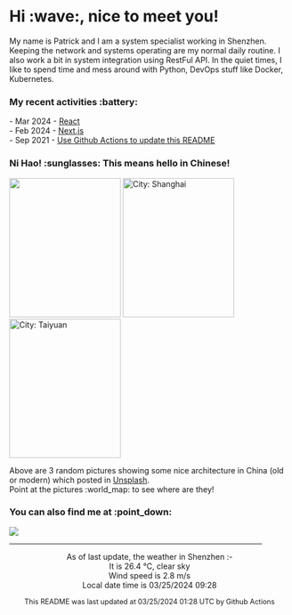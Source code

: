 <h1> Hi :wave:, nice to meet you! </h1>

<!-- <img align='right' src="https://media.giphy.com/media/3o6ZsWiPs8bx32YWyY/giphy.gif" width="300" /> -->

<p alight="left">My name is Patrick and I am a system specialist working in Shenzhen. Keeping the network and systems operating are my normal daily routine. I also work a bit in system integration using RestFul API. In the quiet times, I like to spend time and mess around with Python, DevOps stuff like Docker, Kubernetes.</p>
<h3>My recent activities :battery:</h3>
<!-- Activities start -->
- Mar 2024 - <a href='https://github.com/MoonHighway/learning-react' target='_blank'>React</a><br>
- Feb 2024 - <a href='#' target='_blank'>Next.js</a><br>
- Sep 2021 - <a href='https://docs.github.com/en/actions' target='_blank'>Use Github Actions to update this README</a><br><!-- Activities end -->

<h3>Ni Hao! :sunglasses: This means hello in Chinese!</h3>
<!-- Picture start -->
<p><img width="200" height="250" src="https://images.unsplash.com/photo-1498036882173-b41c28a8ba34?crop=entropy&cs=tinysrgb&fit=max&fm=jpg&ixid=M3wyNjYzMzV8MHwxfHJhbmRvbXx8fHx8fHx8fDE3MTEzMzAxMDd8&ixlib=rb-4.0.3&q=80&w=200" /> <img width="200" height="250" src="https://images.unsplash.com/photo-1618013539998-e38cba546a9e?crop=entropy&cs=tinysrgb&fit=max&fm=jpg&ixid=M3wyNjYzMzV8MHwxfHJhbmRvbXx8fHx8fHx8fDE3MTEzMzAxMDd8&ixlib=rb-4.0.3&q=80&w=200" title="City: Shanghai" /> <img width="200" height="250" src="https://images.unsplash.com/photo-1698068399609-cc1a306ae112?crop=entropy&cs=tinysrgb&fit=max&fm=jpg&ixid=M3wyNjYzMzV8MHwxfHJhbmRvbXx8fHx8fHx8fDE3MTEzMzAxMDd8&ixlib=rb-4.0.3&q=80&w=200" title="City: Taiyuan" /> </p><!-- Picture end -->
<p>Above are 3 random pictures showing some nice architecture in China (old or modern) which posted in <a href='https://unsplash.com/' target='_blank'>Unsplash</a>.<br>Point at the pictures :world_map: to see where are they!</p>

<h3>You can also find me at :point_down:</h3>
<p><a href="https://www.linkedin.com/in/patrick-law" target="_blank"><img src="https://img.shields.io/badge/linkedin-%230077B5.svg?&style=for-the-badge&logo=linkedin&logoColor=white" /></a>
</P>
<hr size='8' width='90%'>

<!-- Weather start -->
<p align="center">As of last update, the weather in Shenzhen :- <br>
It is 26.4 &#8451;, clear sky<br>
Wind speed is 2.8 m/s<br>
Local date time is 03/25/2024 09:28<br></p><!-- Weather end -->
<!-- Updatetime start -->
<p align="center" style="font-size:90%">This README was last updated at 03/25/2024 01:28 UTC by Github Actions</p><!-- Updatetime end -->
